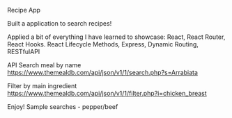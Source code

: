 Recipe App

Built a application to search recipes!

Applied a bit of everything I have learned to showcase:
React, React Router, React Hooks. React Lifecycle Methods, Express, Dynamic Routing, RESTfulAPI
  
API
Search meal by name
https://www.themealdb.com/api/json/v1/1/search.php?s=Arrabiata

Filter by main ingredient
https://www.themealdb.com/api/json/v1/1/filter.php?i=chicken_breast
  
Enjoy! Sample searches - pepper/beef
